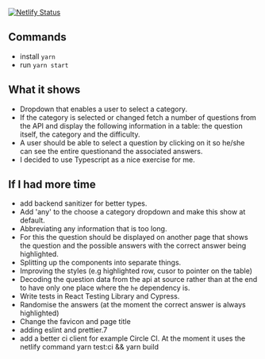 [![Netlify Status](https://api.netlify.com/api/v1/badges/53180c2e-e4d9-4657-8e3d-f2c69fb38016/deploy-status)](https://app.netlify.com/sites/mystifying-roentgen-274bc4/deploys)

## Commands
- install `yarn `
- run `yarn start`

## What it shows
- Dropdown that enables a user to select a category. 
- If the category is selected or changed fetch a number of questions from the API and display the following information in a table: the question itself, the category and the difficulty. 
- A user should be able to select a question by clicking on it so he/she can see the entire questionand the associated answers.
- I decided to use Typescript as a nice exercise for me.

## If I had more time
- add backend sanitizer for better types.
- Add 'any' to the choose a category dropdown and make this show at default.
- Abbreviating any information that is too long. 
- For this the question should be displayed on another page that shows the question and the possible answers with the correct answer being highlighted.
- Splitting up the components into separate things. 
- Improving the styles (e.g highlighted row, cusor to pointer on the table)
- Decoding the question data from the api at source rather than at the end to have only one place where the `he` dependency is.
- Write tests in React Testing Library and Cypress.
- Randomise the answers (at the moment the correct answer is always highlighted) 
- Change the favicon and page title
- adding eslint and prettier.7
- add a better ci client for example Circle CI. At the moment it uses the netlify command yarn test:ci && yarn build